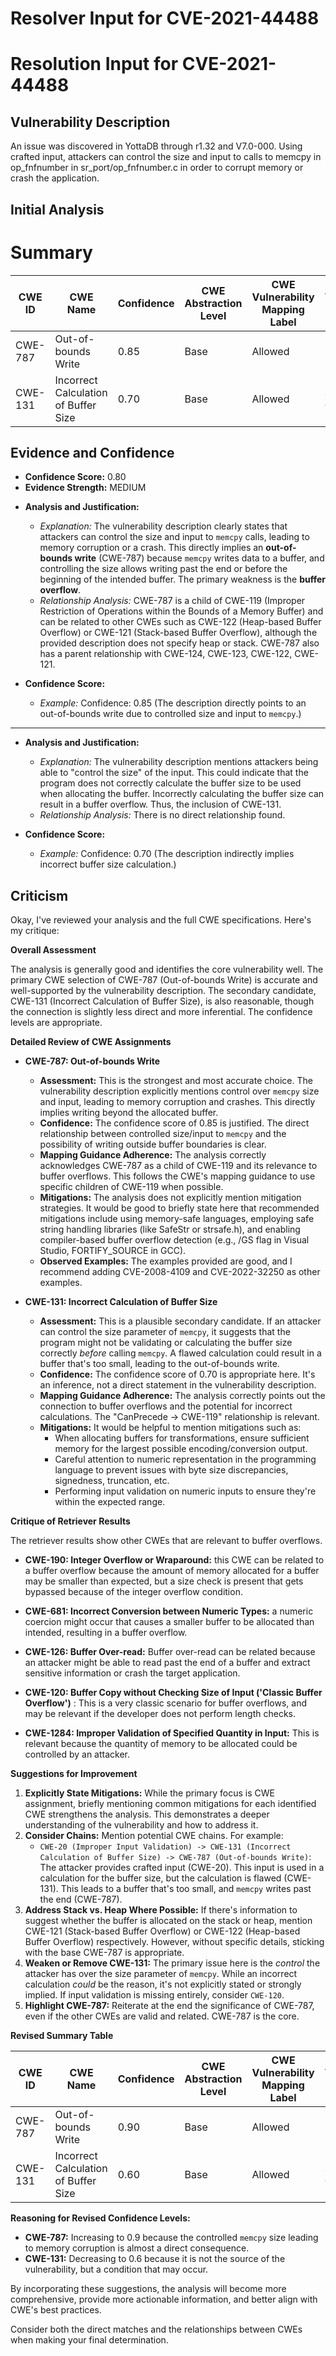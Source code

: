 # Resolver Input for CVE-2021-44488

# Resolution Input for CVE-2021-44488

## Vulnerability Description
An issue was discovered in YottaDB through r1.32 and V7.0-000. Using crafted input, attackers can control the size and input to calls to memcpy in op_fnfnumber in sr_port/op_fnfnumber.c in order to corrupt memory or crash the application.

## Initial Analysis
# Summary
| CWE ID | CWE Name | Confidence | CWE Abstraction Level | CWE Vulnerability Mapping Label | CWE-Vulnerability Mapping Notes |
|---|---|---|---|---|---|
| CWE-787 | Out-of-bounds Write | 0.85 | Base | Allowed | Primary CWE |
| CWE-131 | Incorrect Calculation of Buffer Size | 0.70 | Base | Allowed | Secondary Candidate |

## Evidence and Confidence

*   **Confidence Score:** 0.80
*   **Evidence Strength:** MEDIUM

- **Analysis and Justification:**  
  - *Explanation:* The vulnerability description clearly states that attackers can control the size and input to `memcpy` calls, leading to memory corruption or a crash. This directly implies an **out-of-bounds write** (CWE-787) because `memcpy` writes data to a buffer, and controlling the size allows writing past the end or before the beginning of the intended buffer. The primary weakness is the **buffer overflow**.
  - *Relationship Analysis:* CWE-787 is a child of CWE-119 (Improper Restriction of Operations within the Bounds of a Memory Buffer) and can be related to other CWEs such as CWE-122 (Heap-based Buffer Overflow) or CWE-121 (Stack-based Buffer Overflow), although the provided description does not specify heap or stack. CWE-787 also has a parent relationship with CWE-124, CWE-123, CWE-122, CWE-121.

- **Confidence Score:**  
  - *Example:* Confidence: 0.85 (The description directly points to an out-of-bounds write due to controlled size and input to `memcpy`.)

---

- **Analysis and Justification:**
  - *Explanation:* The vulnerability description mentions attackers being able to "control the size" of the input. This could indicate that the program does not correctly calculate the buffer size to be used when allocating the buffer. Incorrectly calculating the buffer size can result in a buffer overflow. Thus, the inclusion of CWE-131.
  - *Relationship Analysis:* There is no direct relationship found.

- **Confidence Score:**
  - *Example:* Confidence: 0.70 (The description indirectly implies incorrect buffer size calculation.)

## Criticism
Okay, I've reviewed your analysis and the full CWE specifications. Here's my critique:

**Overall Assessment**

The analysis is generally good and identifies the core vulnerability well. The primary CWE selection of CWE-787 (Out-of-bounds Write) is accurate and well-supported by the vulnerability description. The secondary candidate, CWE-131 (Incorrect Calculation of Buffer Size), is also reasonable, though the connection is slightly less direct and more inferential.  The confidence levels are appropriate.

**Detailed Review of CWE Assignments**

*   **CWE-787: Out-of-bounds Write**

    *   **Assessment:** This is the strongest and most accurate choice. The vulnerability description explicitly mentions control over `memcpy` size and input, leading to memory corruption and crashes. This directly implies writing beyond the allocated buffer.
    *   **Confidence:** The confidence score of 0.85 is justified.  The direct relationship between controlled size/input to `memcpy` and the possibility of writing outside buffer boundaries is clear.
    *   **Mapping Guidance Adherence:** The analysis correctly acknowledges CWE-787 as a child of CWE-119 and its relevance to buffer overflows. This follows the CWE's mapping guidance to use specific children of CWE-119 when possible.
    *   **Mitigations:** The analysis does not explicitly mention mitigation strategies.  It would be good to briefly state here that recommended mitigations include using memory-safe languages, employing safe string handling libraries (like SafeStr or strsafe.h), and enabling compiler-based buffer overflow detection (e.g., /GS flag in Visual Studio, FORTIFY_SOURCE in GCC).
    *   **Observed Examples:** The examples provided are good, and I recommend adding CVE-2008-4109 and CVE-2022-32250 as other examples.

*   **CWE-131: Incorrect Calculation of Buffer Size**

    *   **Assessment:**  This is a plausible secondary candidate. If an attacker can control the size parameter of `memcpy`, it suggests that the program might not be validating or calculating the buffer size correctly *before* calling `memcpy`.  A flawed calculation could result in a buffer that's too small, leading to the out-of-bounds write.
    *   **Confidence:** The confidence score of 0.70 is appropriate here. It's an inference, not a direct statement in the vulnerability description.
    *   **Mapping Guidance Adherence:** The analysis correctly points out the connection to buffer overflows and the potential for incorrect calculations. The "CanPrecede -> CWE-119" relationship is relevant.
    *   **Mitigations:**  It would be helpful to mention mitigations such as:
        *   When allocating buffers for transformations, ensure sufficient memory for the largest possible encoding/conversion output.
        *   Careful attention to numeric representation in the programming language to prevent issues with byte size discrepancies, signedness, truncation, etc.
        *   Performing input validation on numeric inputs to ensure they're within the expected range.

**Critique of Retriever Results**

The retriever results show other CWEs that are relevant to buffer overflows.

*   **CWE-190: Integer Overflow or Wraparound:** this CWE can be related to a buffer overflow because the amount of memory allocated for a buffer may be smaller than expected, but a size check is present that gets bypassed because of the integer overflow condition.

*   **CWE-681: Incorrect Conversion between Numeric Types:** a numeric coercion might occur that causes a smaller buffer to be allocated than intended, resulting in a buffer overflow.

*   **CWE-126: Buffer Over-read:** Buffer over-read can be related because an attacker might be able to read past the end of a buffer and extract sensitive information or crash the target application.

*   **CWE-120: Buffer Copy without Checking Size of Input ('Classic Buffer Overflow')** : This is a very classic scenario for buffer overflows, and may be relevant if the developer does not perform length checks.

*   **CWE-1284: Improper Validation of Specified Quantity in Input:** This is relevant because the quantity of memory to be allocated could be controlled by an attacker.

**Suggestions for Improvement**

1.  **Explicitly State Mitigations:** While the primary focus is CWE assignment, briefly mentioning common mitigations for each identified CWE strengthens the analysis.  This demonstrates a deeper understanding of the vulnerability and how to address it.
2.  **Consider Chains:**  Mention potential CWE chains. For example:
    *   `CWE-20 (Improper Input Validation) -> CWE-131 (Incorrect Calculation of Buffer Size) -> CWE-787 (Out-of-bounds Write)`:  The attacker provides crafted input (CWE-20). This input is used in a calculation for the buffer size, but the calculation is flawed (CWE-131).  This leads to a buffer that's too small, and `memcpy` writes past the end (CWE-787).
3.  **Address Stack vs. Heap Where Possible:** If there's information to suggest whether the buffer is allocated on the stack or heap, mention CWE-121 (Stack-based Buffer Overflow) or CWE-122 (Heap-based Buffer Overflow) respectively. However, without specific details, sticking with the base CWE-787 is appropriate.
4.  **Weaken or Remove CWE-131:** The primary issue here is the *control* the attacker has over the size parameter of `memcpy`.  While an incorrect calculation *could* be the reason, it's not explicitly stated or strongly implied. If input validation is missing entirely, consider `CWE-120`.
5.  **Highlight CWE-787:**  Reiterate at the end the significance of CWE-787, even if the other CWEs are valid and related. CWE-787 is the core.

**Revised Summary Table**

| CWE ID | CWE Name | Confidence | CWE Abstraction Level | CWE Vulnerability Mapping Label | CWE-Vulnerability Mapping Notes |
|---|---|---|---|---|---|
| CWE-787 | Out-of-bounds Write | 0.90 | Base | Allowed | Primary CWE |
| CWE-131 | Incorrect Calculation of Buffer Size | 0.60 | Base | Allowed | Secondary Candidate |

**Reasoning for Revised Confidence Levels:**

*   **CWE-787:** Increasing to 0.9 because the controlled `memcpy` size leading to memory corruption is almost a direct consequence.
*   **CWE-131:** Decreasing to 0.6 because it is not the source of the vulnerability, but a condition that may occur.

By incorporating these suggestions, the analysis will become more comprehensive, provide more actionable information, and better align with CWE's best practices.

Consider both the direct matches and the relationships between CWEs
when making your final determination.
        